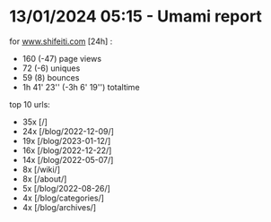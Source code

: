 # 13/01/2024 05:15 - Umami report
for www.shifeiti.com [24h] :

 - 160 (-47) page views
 - 72 (-6) uniques
 - 59 (8) bounces
 - 1h 41' 23'' (-3h 6' 19'') totaltime


top 10 urls:
 - 35x [/]
 - 24x [/blog/2022-12-09/]
 - 19x [/blog/2023-01-12/]
 - 16x [/blog/2022-12-22/]
 - 14x [/blog/2022-05-07/]
 - 8x [/wiki/]
 - 8x [/about/]
 - 5x [/blog/2022-08-26/]
 - 4x [/blog/categories/]
 - 4x [/blog/archives/]


